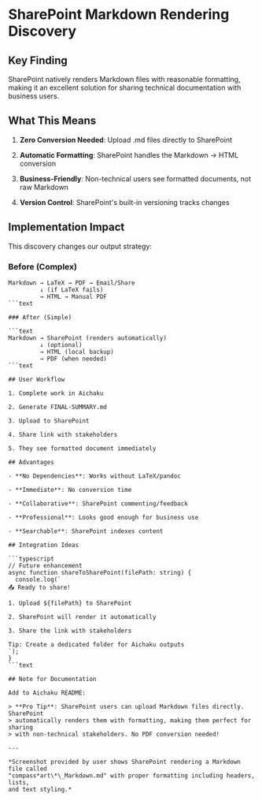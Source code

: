 # SharePoint Markdown Rendering Discovery

## Key Finding

SharePoint natively renders Markdown files with reasonable formatting, making it
an excellent solution for sharing technical documentation with business users.

## What This Means

1. **Zero Conversion Needed**: Upload .md files directly to SharePoint

2. **Automatic Formatting**: SharePoint handles the Markdown → HTML conversion

3. **Business-Friendly**: Non-technical users see formatted documents, not raw
   Markdown

4. **Version Control**: SharePoint's built-in versioning tracks changes

## Implementation Impact

This discovery changes our output strategy:

### Before (Complex)

````text
Markdown → LaTeX → PDF → Email/Share
         ↓ (if LaTeX fails)
         → HTML → Manual PDF
```text

### After (Simple)

```text
Markdown → SharePoint (renders automatically)
         ↓ (optional)
         → HTML (local backup)
         → PDF (when needed)
```text

## User Workflow

1. Complete work in Aichaku

2. Generate FINAL-SUMMARY.md

3. Upload to SharePoint

4. Share link with stakeholders

5. They see formatted document immediately

## Advantages

- **No Dependencies**: Works without LaTeX/pandoc

- **Immediate**: No conversion time

- **Collaborative**: SharePoint commenting/feedback

- **Professional**: Looks good enough for business use

- **Searchable**: SharePoint indexes content

## Integration Ideas

```typescript
// Future enhancement
async function shareToSharePoint(filePath: string) {
  console.log(`
📤 Ready to share!

1. Upload ${filePath} to SharePoint

2. SharePoint will render it automatically

3. Share the link with stakeholders

Tip: Create a dedicated folder for Aichaku outputs
`);
}
```text

## Note for Documentation

Add to Aichaku README:

> **Pro Tip**: SharePoint users can upload Markdown files directly. SharePoint
> automatically renders them with formatting, making them perfect for sharing
> with non-technical stakeholders. No PDF conversion needed!

---

*Screenshot provided by user shows SharePoint rendering a Markdown file called
"compass*art\*\_Markdown.md" with proper formatting including headers, lists,
and text styling.*
````

